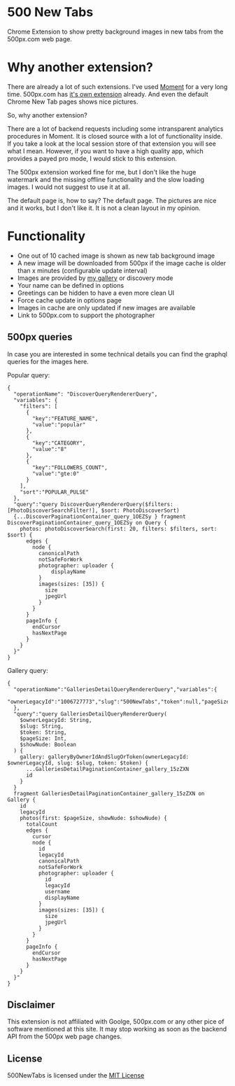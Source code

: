 # 500 New Tabs

Chrome Extension to show pretty background images in new tabs from the 500px.com web page.

# Why another extension?

There are already a lot of such extensions. I've used [Moment](https://chrome.google.com/webstore/detail/moment-1-personal-dashboa/lgecddhfcfhlmllljooldkbbijdcnlpe) for a very long time. 500px.com has [it's own extension](https://chrome.google.com/webstore/detail/500px-photo-new-tab-inspi/clbaflfnbbbgjppjogdmnhkgpiijamdg) already. And even the default Chrome New Tab pages shows nice pictures.

So, why another extension?

There are a lot of backend requests including some intransparent analytics procedures in Moment. It is closed source with a lot of functionality inside. If you take a look at the local session store of that extension you will see what I mean. However, if you want to have a high quality app, which provides a payed pro mode, I would stick to this extension.

The 500px extension worked fine for me, but I don't like the huge watermark and the missing offline functionality and the slow loading images. I would not suggest to use it at all.

The default page is, how to say? The default page. The pictures are nice and it works, but I don't like it. It is not a clean layout in my opinion.

# Functionality

* One out of 10 cached image is shown as new tab background image
* A new image will be downloaded from 500px if the image cache is older than x minutes (configurable update interval)
* Images are provided by [my gallery](https://500px.com/p/olibu/galleries/500NewTabs) or discovery mode
* Your name can be defined in options
* Greetings can be hidden to have a even more clean UI
* Force cache update in options page
* Images in cache are only updated if new images are available
* Link to 500px.com to support the photographer

## 500px queries

In case you are interested in some technical details you can find the graphql queries for the images here.

Popular query:
```
{
  "operationName": "DiscoverQueryRendererQuery",
  "variables": {
    "filters": [
      {
        "key":"FEATURE_NAME",
        "value":"popular"
      },
      {
        "key":"CATEGORY",
        "value":"8"
      },
      {
        "key":"FOLLOWERS_COUNT",
        "value":"gte:0"
      }
    ],
    "sort":"POPULAR_PULSE"
  },
  "query":"query DiscoverQueryRendererQuery($filters: [PhotoDiscoverSearchFilter!], $sort: PhotoDiscoverSort) 
  {...DiscoverPaginationContainer_query_1OEZSy } fragment DiscoverPaginationContainer_query_1OEZSy on Query { 
    photos: photoDiscoverSearch(first: 20, filters: $filters, sort: $sort) { 
      edges { 
        node { 
          canonicalPath
          notSafeForWork 
          photographer: uploader {
              displayName
          }
          images(sizes: [35]) {
            size
            jpegUrl
          }
        }
      }
      pageInfo {
        endCursor
        hasNextPage
      }
    }
  }"
}
```

Gallery query:
```
{
  "operationName":"GalleriesDetailQueryRendererQuery","variables":{
    "ownerLegacyId":"1006727773","slug":"500NewTabs","token":null,"pageSize":10,"showNude":true
  },
  "query":"query GalleriesDetailQueryRendererQuery(
    $ownerLegacyId: String, 
    $slug: String, 
    $token: String, 
    $pageSize: Int, 
    $showNude: Boolean
  ) {
    gallery: galleryByOwnerIdAndSlugOrToken(ownerLegacyId: $ownerLegacyId, slug: $slug, token: $token) {
      ...GalleriesDetailPaginationContainer_gallery_15zZXN
      id
    }
  }
  fragment GalleriesDetailPaginationContainer_gallery_15zZXN on Gallery {
    id
    legacyId
    photos(first: $pageSize, showNude: $showNude) {
      totalCount
      edges {
        cursor
        node {
          id
          legacyId
          canonicalPath
          notSafeForWork
          photographer: uploader {
            id
            legacyId
            username
            displayName
          }
          images(sizes: [35]) {
            size
            jpegUrl
          }
        }
      }
      pageInfo {
        endCursor
        hasNextPage
      }
    }
  }"
}
```

## Disclaimer

This extension is not affiliated with Goolge, 500px.com or any other pice of software mentioned at this site. It may stop working as soon as the backend API from the 500px web page changes.

## License

500NewTabs is licensed under the [MIT License](https://tldrlegal.com/l/mit)